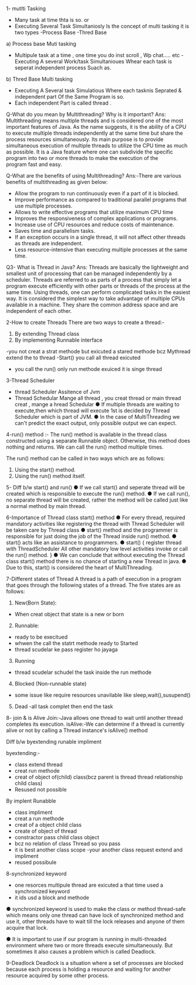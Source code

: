 1- mutlti Tasking
- Many task at time thta is so. or
- Executing Several Task Simultaniosly Is the concept of multi tasking
it is two types  -Process Base 
                -Thred Base

a) Process base Muti tasking
  - Multipule task  at a time , one time you do inst scroll , Wp chat..... etc
  -Executing A several Work/task Simultanioues Whear each task is seperat independent process Suach as.

b) Thred Base Multi tasking 
 - Executing A Several task Simulatious Where each tasknis Seprated & independent part Of the Same Program  is so.
 -  Each independent Part is called thread .

Q-What do you mean by Multithreading? Why is it important?
Ans: Multithreading means multiple threads and is considered one of the most important features of Java. As the name suggests, it is the ability of a CPU to execute multiple threads independently at the same time but share the process resources simultaneously. Its main purpose is to provide simultaneous execution of multiple threads to utilize the CPU time as much as possible. It is a Java feature where one can subdivide the specific program into two or more threads to make the execution of the program fast and easy.


Q-What are the benefits of using Multithreading?
Ans:-There are various benefits of multithreading as given below:
- Allow the program to run continuously even if a part of it is blocked.
- Improve performance as compared to traditional parallel programs that use multiple processes.
- Allows to write effective programs that utilize maximum CPU time
- Improves the responsiveness of complex applications or programs.
- Increase use of CPU resources and reduce costs of maintenance.
- Saves time and parallelism tasks.
- If an exception occurs in a single thread, it will not affect other threads as threads are independent.
- Less resource-intensive than executing multiple processes at the same time.

Q3- What is Thread in Java?
Ans: Threads are basically the lightweight and smallest unit of processing that can be managed independently by a scheduler. Threads are referred to as parts of a process that simply let a program execute efficiently with other parts or threads of the process at the same time. Using threads, one can perform complicated tasks in the easiest way. It is considered the simplest way to take advantage of multiple CPUs available in a machine. They share the common address space and are independent of each other.

2-How to create Threads
There are two ways to create a thread:-
1. By extending Thread class
2. By implementing Runnable interface

-you not creat a strat methode but exicuted a stared methode bcz Mythread extend the  to thread
-Start() you call all thread exicuted 
- you call the run() only run methode exuiced it is singe thread

3-Thread Scheduler
- thread Scheduler Assitence of Jvm
- Thread Schedular Mange all thread , you creat thread  or main thread creat , mange a hread Schedular
● If multiple threads are waiting to execute,then which thread will execute 1st is decided
by Thread Scheduler which is part of JVM.
● In the case of MultiThreading we can't predict the exact output, only possible output we
can expect.

4-run() method :-
The run() method is available in the thread class constructed using a separate Runnable
object. Otherwise, this method does nothing and returns. We can call the run() method
multiple times.

The run() method can be called in two ways which are as follows:
1. Using the start() method.
2. Using the run() method itself.

5- Diff b/w start() and run()
● If we call start() and seperate thread will be created which is responsible to execute the
run() method.
● If we call run(), no separate thread will be created, rather the method will be called just
like a normal method by main thread.

6-Importance of Thread class start()  method
● For every thread, required mandatory activities like registering the thread with Thread
Scheduler will be taken care by Thread class
● start() method and the programmer is responsible for just doing the job of the Thread
inside run() method.
● start() acts like an assistance to programmers.
● start()
{
register thread with ThreadScheduler
All other mandatory low level activities
invoke or call the run() method.
}
● We can conclude that without executing the Thread class start() method there is no
chance of starting a new Thread in java.
● Due to this, start() is considered the heart of MultiThreading.

7-Different states of Thread
A thread is a path of execution in a program that goes through the following states of a
thread. The five states are as follows:
1. New(Born State):
- When  creat object that state is a new or born

2. Runnable:
- ready to be execitued
- whwen the call the statrt methode ready to Started 
- thread scudelar ke pass register ho jayaga

3. Running
- thread scudelar schudel the task inside the run methode 

4. Blocked (Non-runnable state)
- some issue like require resources unavilable  like sleep,wait(),susupend()

5. Dead
-all task complet then end the task

8- join & is Alive
Join:-Java allows one thread to wait until another thread completes its execution.
  isAlive:-We can determine if a thread is currently alive or not by calling a Thread instance's isAlive() method

Diff b/w byextending runable impliment

 byextending:-
 - class extend thread 
 - creat run methode
- creat of object of(child) class(bcz parent is thread thread relationship child class)
- Resused not possible 

By implent Runabble
- class impliment 
- creat a run methode
- creat of a object child class
- create of object of thread
- constractor pass child class object
- bcz no relation of class Thread so you pass
- it is best another  class
 scope
 -your another class request extend and impliment 
 - reused possibule 

8-synchronized keyword
- one resorces multipule thread  are exicuted a that time used a synchronized keyword
 - it ids usd a block and methode
 
● synchronized keyword is used to make the class or method thread-safe which means
only one thread can have lock of synchronized method and use it, other threads have
to wait till the lock releases and anyone of them acquire that lock.

● It is important to use if our program is running in multi-threaded environment where
two or more threads execute simultaneously. But sometimes it also causes a problem
which is called Deadlock.

9-Deadlock
Deadlock is a situation where a set of processes are blocked because each process is
holding a resource and waiting for another resource acquired by some other process.






